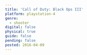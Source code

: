 ```yaml
---
title: 'Call of Duty: Black Ops III'
platform: playstation-4
genre:
  - shooter
digital: false
physical: true
guide: false
pending: false
posted: 2016-04-09
---
```

